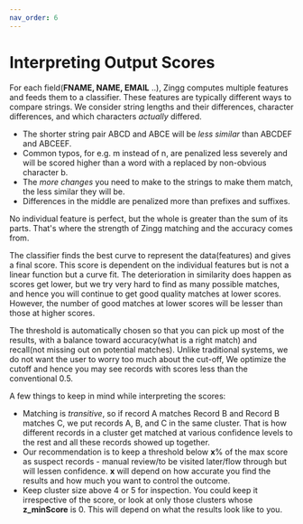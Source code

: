 ```yaml
---
nav_order: 6
---
```


# Interpreting Output Scores

For each field(**FNAME, NAME, EMAIL** ..), Zingg computes multiple features and feeds them to a classifier. These features are typically different ways to compare strings. We consider string lengths and their differences, character differences, and which characters _actually_ differed.

* The shorter string pair ABCD and ABCE will be _less similar_ than ABCDEF and ABCEEF.
* Common typos, for e.g. m instead of n, are penalized less severely and will be scored higher than a word with a replaced by non-obvious character b.
* The _more changes_ you need to make to the strings to make them match, the less similar they will be.
* Differences in the middle are penalized more than prefixes and suffixes.

No individual feature is perfect, but the whole is greater than the sum of its parts. That's where the strength of Zingg matching and the accuracy comes from.

The classifier finds the best curve to represent the data(features) and gives a final score. This score is dependent on the individual features but is not a linear function but a curve fit. The deterioration in similarity does happen as scores get lower, but we try very hard to find as many possible matches, and hence you will continue to get good quality matches at lower scores. However, the number of good matches at lower scores will be lesser than those at higher scores.

The threshold is automatically chosen so that you can pick up most of the results, with a balance toward accuracy(what is a right match) and recall(not missing out on potential matches). Unlike traditional systems, we do not want the user to worry too much about the cut-off, We optimize the cutoff and hence you may see records with scores less than the conventional 0.5.

A few things to keep in mind while interpreting the scores:

* Matching is _transitive_, so if record A matches Record B and Record B matches C, we put records A, B, and C in the same cluster. That is how different records in a cluster get matched at various confidence levels to the rest and all these records showed up together.
* Our recommendation is to keep a threshold below **x**% of the max score as suspect records - manual review/to be visited later/flow through but will lessen confidence. **x** will depend on how accurate you find the results and how much you want to control the outcome.
* Keep cluster size above 4 or 5 for inspection. You could keep it irrespective of the score, or look at only those clusters whose **z\_minScore** is 0. This will depend on what the results look like to you.
